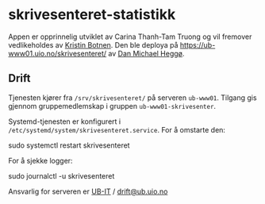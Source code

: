# skrivesenteret-statistikk

Appen er opprinnelig utviklet av Carina Thanh-Tam Truong og vil fremover vedlikeholdes av [Kristin Botnen](https://www.ub.uio.no/om/ansatte/akademisk-skrivesenter/kristbot/). Den ble deploya på https://ub-www01.uio.no/skrivesenteret/ av [Dan Michael Heggø](https://www.ub.uio.no/om/ansatte/mednat/dsc/dmheggo/).

## Drift

Tjenesten kjører fra `/srv/skrivesenteret/` på serveren `ub-www01`. Tilgang  gis gjennom gruppemedlemskap i gruppen `ub-www01-skrivesenter`.

Systemd-tjenesten er konfigurert i `/etc/systemd/system/skrivesenteret.service`. For å omstarte den:

   sudo systemctl restart skrivesenteret

For å sjekke logger:

   sudo journalctl -u skrivesenteret

Ansvarlig for serveren er [UB-IT](https://www.uio.no/for-ansatte/drift/it-tjenester/ub/) / drift@ub.uio.no 
